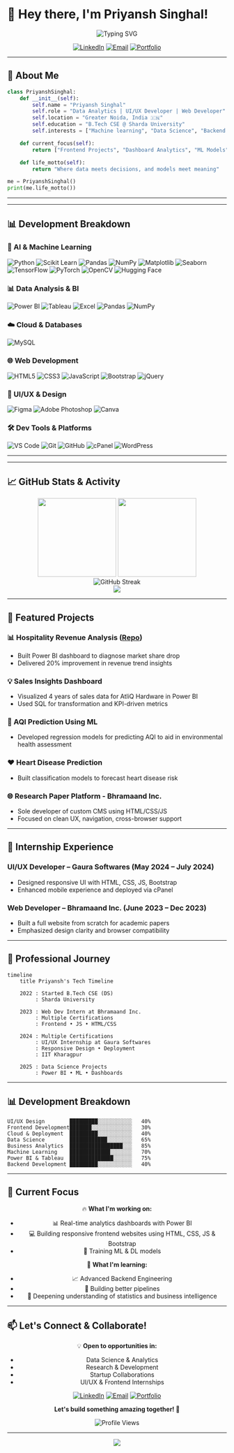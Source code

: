 # 🚀 Hey there, I'm Priyansh Singhal!

<div align="center">
  <img src="https://readme-typing-svg.herokuapp.com?font=Fira+Code&size=30&duration=3000&pause=1000&color=00D9FF&center=true&vCenter=true&width=600&lines=Machine+Learning+Engineer+;Data+Analyst+📊;UI%2FUX+Designer+🎨;Frontend+Developer+🚀;Backend+Developer+🚀" alt="Typing SVG" />
</div>

<div align="center">
  
[![LinkedIn](https://img.shields.io/badge/LinkedIn-0077B5?style=for-the-badge&logo=linkedin&logoColor=white)](https://linkedin.com/in/priyanshsinghal1)
[![Email](https://img.shields.io/badge/Email-D14836?style=for-the-badge&logo=gmail&logoColor=white)](mailto:singhalpriyansh2005@gmail.com)
[![Portfolio](https://img.shields.io/badge/Portfolio-000000?style=for-the-badge&logo=About.me&logoColor=white)](https://p-singhal-0011.github.io/Portfolio_Website/)

</div>

---

## 🎯 About Me

```python
class PriyanshSinghal:
    def __init__(self):
        self.name = "Priyansh Singhal"
        self.role = "Data Analytics | UI/UX Developer | Web Developer"
        self.location = "Greater Noida, India 🇮🇳"
        self.education = "B.Tech CSE @ Sharda University"
        self.interests = ["Machine learning", "Data Science", "Backend Development", "Data Analytics"]

    def current_focus(self):
        return ["Frontend Projects", "Dashboard Analytics", "ML Models"]

    def life_motto(self):
        return "Where data meets decisions, and models meet meaning"

me = PriyanshSinghal()
print(me.life_motto())
```

---
---

## 📊 Development Breakdown

### 🧠 AI & Machine Learning  
![Python](https://img.shields.io/badge/Python-3776AB?style=for-the-badge&logo=python&logoColor=white)
![Scikit Learn](https://img.shields.io/badge/scikit_learn-F7931E?style=for-the-badge&logo=scikit-learn&logoColor=white)
![Pandas](https://img.shields.io/badge/Pandas-2C2D72?style=for-the-badge&logo=pandas&logoColor=white)
![NumPy](https://img.shields.io/badge/Numpy-777BB4?style=for-the-badge&logo=numpy&logoColor=white)
![Matplotlib](https://img.shields.io/badge/Matplotlib-3776AB?style=for-the-badge&logo=matplotlib&logoColor=white)
![Seaborn](https://img.shields.io/badge/Seaborn-0099CC?style=for-the-badge&logo=seaborn&logoColor=white)
![TensorFlow](https://img.shields.io/badge/TensorFlow-FF6F00?style=for-the-badge&logo=tensorflow&logoColor=white)
![PyTorch](https://img.shields.io/badge/PyTorch-EE4C2C?style=for-the-badge&logo=pytorch&logoColor=white)
![OpenCV](https://img.shields.io/badge/OpenCV-27338e?style=for-the-badge&logo=OpenCV&logoColor=white)
![Hugging Face](https://img.shields.io/badge/%F0%9F%A4%97%20Hugging%20Face-FFD21E?style=for-the-badge)

### 📊 Data Analysis & BI  
![Power BI](https://img.shields.io/badge/PowerBI-F2C811?style=for-the-badge&logo=Power%20BI&logoColor=black)
![Tableau](https://img.shields.io/badge/Tableau-E97627?style=for-the-badge&logo=Tableau&logoColor=white)
![Excel](https://img.shields.io/badge/Excel-217346?style=for-the-badge&logo=microsoft-excel&logoColor=white)
![Pandas](https://img.shields.io/badge/Pandas-2C2D72?style=for-the-badge&logo=pandas&logoColor=white)
![NumPy](https://img.shields.io/badge/Numpy-777BB4?style=for-the-badge&logo=numpy&logoColor=white)


### ☁️ Cloud & Databases
![MySQL](https://img.shields.io/badge/MySQL-005C84?style=for-the-badge&logo=mysql&logoColor=white)


### 🌐 Web Development  
![HTML5](https://img.shields.io/badge/HTML5-E34F26?style=for-the-badge&logo=html5&logoColor=white)
![CSS3](https://img.shields.io/badge/CSS3-1572B6?style=for-the-badge&logo=css3&logoColor=white)
![JavaScript](https://img.shields.io/badge/JavaScript-F7DF1E?style=for-the-badge&logo=javascript&logoColor=black)
![Bootstrap](https://img.shields.io/badge/Bootstrap-563D7C?style=for-the-badge&logo=bootstrap&logoColor=white)
![jQuery](https://img.shields.io/badge/jQuery-0769AD?style=for-the-badge&logo=jquery&logoColor=white)

### 🎨 UI/UX & Design  
![Figma](https://img.shields.io/badge/Figma-F24E1E?style=for-the-badge&logo=figma&logoColor=white)
![Adobe Photoshop](https://img.shields.io/badge/Photoshop-31A8FF?style=for-the-badge&logo=adobe-photoshop&logoColor=white)
![Canva](https://img.shields.io/badge/Canva-00C4CC?style=for-the-badge&logo=canva&logoColor=white)

### 🛠️ Dev Tools & Platforms  
![VS Code](https://img.shields.io/badge/VSCode-007ACC?style=for-the-badge&logo=visual-studio-code&logoColor=white)
![Git](https://img.shields.io/badge/Git-F05032?style=for-the-badge&logo=git&logoColor=white)
![GitHub](https://img.shields.io/badge/GitHub-181717?style=for-the-badge&logo=github&logoColor=white)
![cPanel](https://img.shields.io/badge/cPanel-FF6C2C?style=for-the-badge&logo=cpanel&logoColor=white)
![WordPress](https://img.shields.io/badge/WordPress-21759B?style=for-the-badge&logo=wordpress&logoColor=white)

---


---

## 📈 GitHub Stats & Activity

<div align="center">
  <img height="180em" src="https://github-readme-stats.vercel.app/api?username=p-singhal-0011&show_icons=true&theme=tokyonight&include_all_commits=true&count_private=true"/>
  <img height="180em" src="https://github-readme-stats.vercel.app/api/top-langs/?username=p-singhal-0011&layout=compact&langs_count=8&theme=tokyonight"/>
</div>

<div align="center">
  <img src="https://github-readme-streak-stats.herokuapp.com/?user=p-singhal-0011&theme=tokyonight" alt="GitHub Streak" />
</div>

<div align="center">
  <img src="https://github-profile-trophy.vercel.app/?username=p-singhal-0011&theme=tokyonight&no-frame=false&no-bg=false&margin-w=4&row=1" />
</div>

---

## 🚀 Featured Projects
  
### 📊 Hospitality Revenue Analysis ([Repo](https://github.com/p-singhal-0011/Hospitality_Data_Analysis_Project))
- Built Power BI dashboard to diagnose market share drop
- Delivered 20% improvement in revenue trend insights

### 💡 Sales Insights Dashboard
- Visualized 4 years of sales data for AtliQ Hardware in Power BI
- Used SQL for transformation and KPI-driven metrics

### 🌱 AQI Prediction Using ML
- Developed regression models for predicting AQI to aid in environmental health assessment

### ❤️ Heart Disease Prediction
- Built classification models to forecast heart disease risk

### 🌐 Research Paper Platform - Bhramaand Inc.
- Sole developer of custom CMS using HTML/CSS/JS
- Focused on clean UX, navigation, cross-browser support

---

## 🏢 Internship Experience

### UI/UX Developer – Gaura Softwares (May 2024 – July 2024)
- Designed responsive UI with HTML, CSS, JS, Bootstrap
- Enhanced mobile experience and deployed via cPanel

### Web Developer – Bhramaand Inc. (June 2023 – Dec 2023)
- Built a full website from scratch for academic papers
- Emphasized design clarity and browser compatibility

---

## 🎯 Professional Journey

```mermaid
timeline
    title Priyansh's Tech Timeline

    2022 : Started B.Tech CSE (DS)
         : Sharda University

    2023 : Web Dev Intern at Bhramaand Inc.
         : Multiple Certifications
         : Frontend • JS • HTML/CSS

    2024 : Multiple Certifications
         : UI/UX Internship at Gaura Softwares
         : Responsive Design • Deployment
         : IIT Kharagpur

    2025 : Data Science Projects
         : Power BI • ML • Dashboards
```

---

## 📊 Development Breakdown

```text
UI/UX Design        █████████░░░░░░░░░░░   40%
Frontend Development███████░░░░░░░░░░░░░   30%
Cloud & Deployment  █████████░░░░░░░░░░░   40%
Data Science        ████████████░░░░░░░░   65%
Business Analytics  █████████████████░░░   85%
Machine Learning    █████████████░░░░░░░   70%
Power BI & Tableau  ██████████████░░░░░░   75%
Backend Development █████████░░░░░░░░░░░   40%
```

---

## 🌟 Current Focus

<div align="center">
  
🔥 **What I'm working on:**
- 📊 Real-time analytics dashboards with Power BI
- 💻 Building responsive frontend websites using HTML, CSS, JS & Bootstrap
- 🧠 Training ML & DL models

🌱 **What I'm learning:**
- 📈 Advanced Backend Engineering
- 🤖 Building better pipelines
- 🧩 Deepening understanding of statistics and business intelligence

</div>

---


## 📫 Let's Connect & Collaborate!

<div align="center">

💡 **Open to opportunities in:**
- Data Science & Analytics
- Research & Development
- Startup Collaborations
- UI/UX & Frontend Internships

[![LinkedIn](https://img.shields.io/badge/LinkedIn-0077B5?style=for-the-badge&logo=linkedin&logoColor=white)](https://linkedin.com/in/priyanshsinghal1)
[![Email](https://img.shields.io/badge/Email-D14836?style=for-the-badge&logo=gmail&logoColor=white)](mailto:singhalpriyansh2005@gmail.com)
[![Portfolio](https://img.shields.io/badge/Portfolio-000000?style=for-the-badge&logo=About.me&logoColor=white)](https://p-singhal-0011.github.io/Portfolio_Website/)

**Let's build something amazing together! 🚀**

<img src="https://komarev.com/ghpvc/?username=tanujsaxena&label=Profile%20Views&color=0e75b6&style=for-the-badge" alt="Profile Views" />

</div>

---

<div align="center">
  <img src="https://capsule-render.vercel.app/api?type=waving&color=gradient&height=100&section=footer&text=Thanks%20for%20visiting!&fontSize=20&fontAlignY=75&animation=twinkling&fontColor=white" />
</div>
